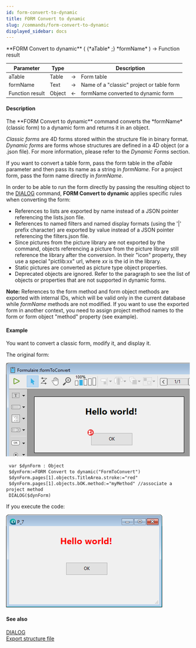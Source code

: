```yaml
---
id: form-convert-to-dynamic
title: FORM Convert to dynamic
slug: /commands/form-convert-to-dynamic
displayed_sidebar: docs
---
```


<!--REF #_command_.FORM Convert to dynamic.Syntax-->**FORM Convert to dynamic** ( {*aTable* ;} *formName* ) -> Function result<!-- END REF-->
<!--REF #_command_.FORM Convert to dynamic.Params-->
| Parameter | Type |  | Description |
| --- | --- | --- | --- |
| aTable | Table | &srarr; | Form table |
| formName | Text | &srarr; | Name of a "classic" project or table form |
| Function result | Object | &larr; | formName converted to dynamic form |

<!-- END REF-->

#### Description 

<!--REF #_command_.FORM Convert to dynamic.Summary-->The **FORM Convert to dynamic** command converts the *formName* (classic form) to a dynamic form and returns it in an object.<!-- END REF-->

*Classic forms* are 4D forms stored within the structure file in binary format. *Dynamic forms* are forms whose structures are defined in a 4D object (or a .json file). For more information, please refer to the *Dynamic Forms* section.

If you want to convert a table form, pass the form table in the *aTable* parameter and then pass its name as a string in *formName*. For a project form, pass the form name directly in *formName*.

In order to be able to run the form directly by passing the resulting object to the [DIALOG](dialog.md) command, **FORM Convert to dynamic** applies specific rules when converting the form:

* References to lists are exported by name instead of a JSON pointer referencing the lists.json file.
* References to named filters and named display formats (using the '|' prefix character) are exported by value instead of a JSON pointer referencing the filters.json file.
* Since pictures from the picture library are not exported by the command, objects referencing a picture from the picture library still reference the library after the conversion. In their "icon" property, they use a special "pictlib:xx" url, where *xx* is the id in the library.
* Static pictures are converted as picture type object properties.
* Deprecated objects are ignored. Refer to the paragraph to see the list of objects or properties that are not supported in dynamic forms.

**Note:** References to the form method and form object methods are exported with internal IDs, which will be valid only in the current database while *formName* methods are not modified. If you want to use the exported form in another context, you need to assign project method names to the form or form object "method" property (see example).

#### Example 

You want to convert a classic form, modify it, and display it. 

The original form:

  
![](../assets/en/commands/pict3977360.en.png)

  
```4d
 var $dynForm : Object
 $dynForm:=FORM Convert to dynamic("FormToConvert")
 $dynForm.pages[1].objects.TitleArea.stroke:="red"
 $dynForm.pages[1].objects.bOK.method:="myMethod" //associate a project method
 DIALOG($dynForm)
```

  
If you execute the code: 

  
![](../assets/en/commands/pict3977362.en.png)

#### See also 

[DIALOG](dialog.md)  
[Export structure file](export-structure-file.md)  